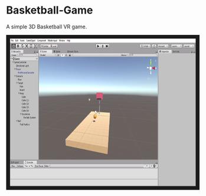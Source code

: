 # Basketball-Game
A simple 3D Basketball VR game.

<img src="https://github.com/VarshaJambunathan/Basketball-Game/blob/master/Screenshots/layout.PNG" 
alt="Game Layout" width="800" height="400" border="10" />

<br/>

